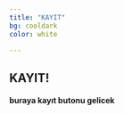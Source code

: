 ```yaml
---
title: "KAYIT"
bg: cooldark
color: white

---
```

<span class="fa-stack subtlecircle" style="font-size:100px; background:rgba(255,166,0,0.1)">
  <i class="fa fa-circle fa-stack-2x text-white"></i>
  <i class="fa fa-calendar fa-stack-1x text-darkestgray"></i>
</span>

## KAYIT!

<h4>buraya kayıt butonu gelicek<h4>
